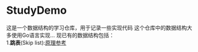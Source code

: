 # StudyDemo
这是一个数据结构的学习仓库，用于记录一些实现代码
这个仓库中的数据结构大多使用Go语言实现...
现已有的数据结构包括：\
1.**跳表**(Skip list):[原理参考](https://mp.weixin.qq.com/s/fvfz6bdvsZJtGsdL0MPYoA)
